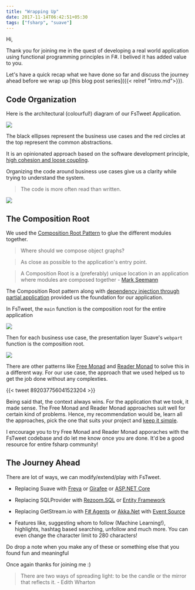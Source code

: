 ```yaml
---
title: "Wrapping Up"
date: 2017-11-14T06:42:51+05:30
tags: ["fsharp", "suave"]
---
```


Hi,

Thank you for joining me in the quest of developing a real world application using functional programming principles in F#. I belived it has added value to you. 

Let's have a quick recap what we have done so far and discuss the journey ahead before we wrap up [this blog post series]({{< relref "intro.md">}}). 


## Code Organization

Here is the architectural (colourful!) diagram of our FsTweet Application. 

![](/img/fsharp/series/fstweet/fstweet_10_000_ft_view.png)

The black ellipses represent the business use cases and the red circles at the top represent the common abstractions. 

It is an opinionated approach based on the software development principle, [high cohesion and loose coupling](https://thebojan.ninja/2015/04/08/high-cohesion-loose-coupling/). 

Organizing the code around business use cases give us a clarity while trying to understand the system. 

> The code is more often read than written.

![](/img/fsharp/series/fstweet/code_organization_tree.png)

## The Composition Root

We used the [Composition Root Pattern](http://blog.ploeh.dk/2011/07/28/CompositionRoot/) to glue the different modules together. 

> Where should we compose object graphs? 

> As close as possible to the application's entry point.

> A Composition Root is a (preferably) unique location in an application where modules are composed together - [Mark Seemann](https://twitter.com/ploeh)

The Composition Root pattern along with [dependency injection through partial application](https://fsharpforfunandprofit.com/posts/dependency-injection-1/) provided us the foundation for our application. 

In FsTweet, the `main` function is the composition root for the entire application

![](/img/fsharp/series/fstweet/composition_root.png)

Then for each business use case, the presentation layer Suave's `webpart` function is the composition root. 

![](/img/fsharp/series/fstweet/usecase_composition_root.png)

There are other patterns like [Free Monad](http://blog.ploeh.dk/2017/08/07/f-free-monad-recipe/) and [Reader Monad](https://www.youtube.com/watch?v=xPlsVVaMoB0) to solve this in a different way. For our use case, the approach that we used helped us to get the job done without any complexties. 

{{< tweet 892037756041523204 >}}

Being said that, the context always wins. For the application that we took, it made sense. The Free Monad and Reader Monad approaches suit well for certain kind of problems. Hence, my recommendation would be, learn all the approaches, pick the one that suits your project and [keep it simple](https://www.infoq.com/presentations/Simple-Made-Easy). 

I encourage you to try Free Monad and Reader Monad apporaches with the FsTweet codebase and do let me know once you are done. It'd be a good resource for entire fsharp community!
 
## The Journey Ahead

There are lot of ways, we can modify/extend/play with FsTweet. 

* Replacing Suave with [Freya](https://freya.io/) or [Girafee](https://github.com/dustinmoris/Giraffe) or [ASP.NET Core](https://docs.microsoft.com/en-us/aspnet/core/) 

* Replacing SQLProvider with [Rezoom.SQL](https://github.com/rspeele/Rezoom.SQL) or [Entity Framework](https://docs.microsoft.com/en-us/ef/core/)

* Replacing GetStream.io with [F# Agents](https://fsharpforfunandprofit.com/posts/concurrency-actor-model/) or [Akka.Net](http://getakka.net/) with [Event Source](https://developer.mozilla.org/en-US/docs/Web/API/EventSource)

* Features like, suggesting whom to follow (Machine Learning!), highlights, hashtag based searching, unfollow and much more. You can even change the character limit to 280 characters!

Do drop a note when you make any of these or something else that you found fun and meaningful

Once again thanks for joining me :)

> There are two ways of spreading light: to be the candle or the mirror that reflects it. - Edith Wharton